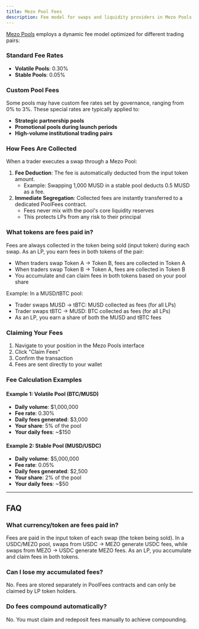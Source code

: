 ```yaml
---
title: Mezo Pool Fees
description: Fee model for swaps and liquidity providers in Mezo Pools
---
```


[Mezo Pools](https://mezo.org/explore/pools) employs a dynamic fee model optimized for different trading pairs:

### Standard Fee Rates

- **Volatile Pools**: 0.30%
- **Stable Pools**: 0.05%

### Custom Pool Fees

Some pools may have custom fee rates set by governance, ranging from 0% to 3%. These special rates are typically applied to:

- **Strategic partnership pools**
- **Promotional pools during launch periods**
- **High-volume institutional trading pairs**

### How Fees Are Collected

When a trader executes a swap through a Mezo Pool:

1. **Fee Deduction**: The fee is automatically deducted from the input token amount.
   - Example: Swapping 1,000 MUSD in a stable pool deducts 0.5 MUSD as a fee.
2. **Immediate Segregation**: Collected fees are instantly transferred to a dedicated PoolFees contract.
   - Fees never mix with the pool's core liquidity reserves
   - This protects LPs from any risk to their principal

### What tokens are fees paid in?

Fees are always collected in the token being sold (input token) during each swap. As an LP, you earn fees in both tokens of the pair:

- When traders swap Token A → Token B, fees are collected in Token A
- When traders swap Token B → Token A, fees are collected in Token B
- You accumulate and can claim fees in both tokens based on your pool share

Example: In a MUSD/tBTC pool:

- Trader swaps MUSD → tBTC: MUSD collected as fees (for all LPs)
- Trader swaps tBTC → MUSD: BTC collected as fees (for all LPs)
- As an LP, you earn a share of both the MUSD and tBTC fees

### Claiming Your Fees

1. Navigate to your position in the Mezo Pools interface
2. Click "Claim Fees"
3. Confirm the transaction
4. Fees are sent directly to your wallet

### Fee Calculation Examples

#### Example 1: Volatile Pool (BTC/MUSD)

- **Daily volume**: $1,000,000
- **Fee rate**: 0.30%
- **Daily fees generated**: $3,000
- **Your share**: 5% of the pool
- **Your daily fees**: ~$150

#### Example 2: Stable Pool (MUSD/USDC)

- **Daily volume**: $5,000,000
- **Fee rate**: 0.05%
- **Daily fees generated**: $2,500
- **Your share**: 2% of the pool
- **Your daily fees**: ~$50

---

## FAQ

### What currency/token are fees paid in?

Fees are paid in the input token of each swap (the token being sold). In a USDC/MEZO pool, swaps from USDC → MEZO generate USDC fees, while swaps from MEZO → USDC generate MEZO fees. As an LP, you accumulate and claim fees in both tokens.

### Can I lose my accumulated fees?

No. Fees are stored separately in PoolFees contracts and can only be claimed by LP token holders.

### Do fees compound automatically?

No. You must claim and redeposit fees manually to achieve compounding.

